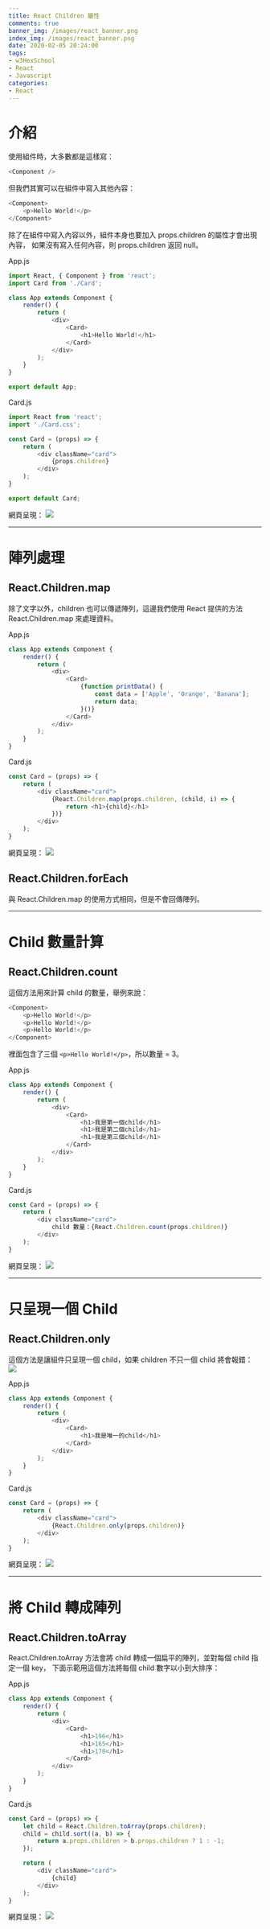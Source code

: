 ```yaml
---
title: React Children 屬性
comments: true
banner_img: /images/react_banner.png
index_img: /images/react_banner.png
date: 2020-02-05 20:24:00
tags: 
- w3HexSchool
- React
- Javascript
categories: 
- React
---
```

# 介紹
使用組件時，大多數都是這樣寫：
```js
<Component />
```

但我們其實可以在組件中寫入其他內容：
```js
<Component>
    <p>Hello World!</p>
</Component>
```

除了在組件中寫入內容以外，組件本身也要加入 props.children 的屬性才會出現內容，
如果沒有寫入任何內容，則 props.children 返回 null。

App.js
```js
import React, { Component } from 'react';
import Card from './Card';

class App extends Component {
    render() {
        return (
            <div>
                <Card>
                    <h1>Hello World!</h1>
                </Card>
            </div>
        );
    }
}

export default App;
```

Card.js
```js
import React from 'react';
import './Card.css';

const Card = (props) => {
    return (
        <div className="card">
            {props.children}
        </div>
    );
}

export default Card;
```

網頁呈現：
![](/images/react-children/1.png)

---------------------------------------

# 陣列處理

## React.Children.map
除了文字以外，children 也可以傳遞陣列，這邊我們使用 React 提供的方法 React.Children.map 來處理資料。

App.js
```js
class App extends Component {
    render() {
        return (
            <div>
                <Card>
                    {function printData() {
                        const data = ['Apple', 'Orange', 'Banana'];
                        return data;
                    }()}
                </Card>
            </div>
        );
    }
}
```

Card.js
```js
const Card = (props) => {
    return (
        <div className="card">
            {React.Children.map(props.children, (child, i) => {
                return <h1>{child}</h1>
            })}
        </div>
    );
}
```
網頁呈現：
![](/images/react-children/2.png)

## React.Children.forEach
與 React.Children.map 的使用方式相同，但是不會回傳陣列。

---------------------------------------

# Child 數量計算

## React.Children.count
這個方法用來計算 child 的數量，舉例來說：
```js
<Component>
    <p>Hello World!</p>
    <p>Hello World!</p>
    <p>Hello World!</p>
</Component>
```
裡面包含了三個 `<p>Hello World!</p>`，所以數量 = 3。

App.js
```js
class App extends Component {
    render() {
        return (
            <div>
                <Card>
                    <h1>我是第一個child</h1>
                    <h1>我是第二個child</h1>
                    <h1>我是第三個child</h1>
                </Card>
            </div>
        );
    }
}
```

Card.js
```js
const Card = (props) => {
    return (
        <div className="card">
            child 數量：{React.Children.count(props.children)}
        </div>
    );
}
```
網頁呈現：
![](/images/react-children/3.png)

---------------------------------------

# 只呈現一個 Child

## React.Children.only
這個方法是讓組件只呈現一個 child，如果 children 不只一個 child 將會報錯：
![](/images/react-children/4.png)

App.js
```js
class App extends Component {
    render() {
        return (
            <div>
                <Card>
                    <h1>我是唯一的child</h1>
                </Card>
            </div>
        );
    }
}
```

Card.js
```js
const Card = (props) => {
    return (
        <div className="card">
            {React.Children.only(props.children)}
        </div>
    );
}
```
網頁呈現：
![](/images/react-children/5.png)

---------------------------------------

# 將 Child 轉成陣列

## React.Children.toArray
React.Children.toArray 方法會將 child 轉成一個扁平的陣列，並對每個 child 指定一個 key，
下面示範用這個方法將每個 child 數字以小到大排序：

App.js
```js
class App extends Component {
    render() {
        return (
            <div>
                <Card>
                    <h1>196</h1>
                    <h1>165</h1>
                    <h1>178</h1>
                </Card>
            </div>
        );
    }
}
```

Card.js
```js
const Card = (props) => {
    let child = React.Children.toArray(props.children);
    child = child.sort((a, b) => {
        return a.props.children > b.props.children ? 1 : -1;
    });

    return (
        <div className="card">
            {child}
        </div>
    );
}
```

網頁呈現：
![](/images/react-children/6.png)